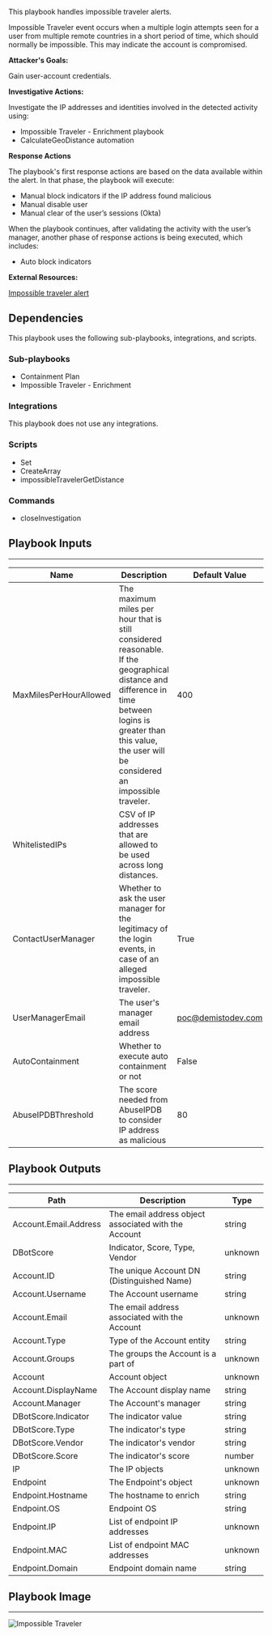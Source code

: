 This playbook handles impossible traveler alerts.

Impossible Traveler event occurs when a multiple login attempts seen for a user from multiple remote countries in a short period of time, which should normally be impossible. This may indicate the account is compromised.

**Attacker's Goals:**

Gain user-account credentials.

**Investigative Actions:**

Investigate the IP addresses and identities involved in the detected activity using:

* Impossible Traveler - Enrichment playbook
* CalculateGeoDistance automation

**Response Actions**

The playbook's first response actions are based on the data available within the alert. In that phase, the playbook will execute:

* Manual block indicators if the IP address found malicious
* Manual disable user
* Manual clear of the user’s sessions (Okta)

When the playbook continues, after validating the activity with the user’s manager, another phase of response actions is being executed, which includes:

* Auto block indicators 


**External Resources:**

[Impossible traveler alert](https://docs.paloaltonetworks.com/cortex/cortex-xdr/cortex-xdr-analytics-alert-reference/cortex-xdr-analytics-alert-reference/impossible-traveler---sso.html)

## Dependencies
This playbook uses the following sub-playbooks, integrations, and scripts.

### Sub-playbooks
* Containment Plan
* Impossible Traveler - Enrichment

### Integrations
This playbook does not use any integrations.

### Scripts
* Set
* CreateArray
* impossibleTravelerGetDistance

### Commands
* closeInvestigation

## Playbook Inputs
---

| **Name** | **Description** | **Default Value** | **Required** |
| --- | --- | --- | --- |
| MaxMilesPerHourAllowed | The maximum miles per hour that is still considered reasonable. If the geographical distance and difference in time between logins is greater than this value, the user will be considered an impossible traveler. | 400 | Optional |
| WhitelistedIPs | CSV of IP addresses that are allowed to be used across long distances. |  | Optional |
| ContactUserManager | Whether to ask the user manager for the legitimacy of the login events, in case of an alleged impossible traveler. | True | Optional |
| UserManagerEmail | The user's manager email address | poc@demistodev.com | Optional |
| AutoContainment | Whether to execute auto containment or not | False | Optional |
| AbuseIPDBThreshold | The score needed from AbuseIPDB to consider IP address as malicious | 80 | Optional |

## Playbook Outputs
---

| **Path** | **Description** | **Type** |
| --- | --- | --- |
| Account.Email.Address | The email address object associated with the Account | string |
| DBotScore | Indicator, Score, Type, Vendor | unknown |
| Account.ID | The unique Account DN \(Distinguished Name\) | string |
| Account.Username | The Account username | string |
| Account.Email | The email address associated with the Account | unknown |
| Account.Type | Type of the Account entity | string |
| Account.Groups | The groups the Account is a part of | unknown |
| Account | Account object | unknown |
| Account.DisplayName | The Account display name | string |
| Account.Manager | The Account's manager | string |
| DBotScore.Indicator | The indicator value | string |
| DBotScore.Type | The indicator's type | string |
| DBotScore.Vendor | The indicator's vendor | string |
| DBotScore.Score | The indicator's score | number |
| IP | The IP objects | unknown |
| Endpoint | The Endpoint's object | unknown |
| Endpoint.Hostname | The hostname to enrich | string |
| Endpoint.OS | Endpoint OS | string |
| Endpoint.IP | List of endpoint IP addresses | unknown |
| Endpoint.MAC | List of endpoint MAC addresses | unknown |
| Endpoint.Domain | Endpoint domain name | string |

## Playbook Image
---
![Impossible Traveler](https://raw.githubusercontent.com/demisto/content/b9b3e36e6893e95be5de09876efce94acec09da8/Packs/Core/doc_files/Impossible_Traveler.png)